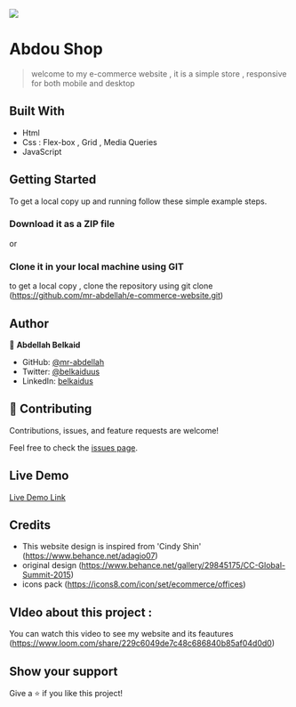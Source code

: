 ![](https://img.shields.io/badge/Microverse-blueviolet)

# Abdou Shop

> welcome to my e-commerce website , it is a simple store , responsive for both mobile and desktop


## Built With

- Html
- Css : Flex-box , Grid , Media Queries
- JavaScript


## Getting Started

To get a local copy up and running follow these simple example steps.

### Download it as a ZIP file
or

### Clone it in your local machine using GIT
to get a local copy , clone the repository using git clone
(https://github.com/mr-abdellah/e-commerce-website.git)


## Author

👤 **Abdellah Belkaid**

- GitHub: [@mr-abdellah](https://github.com/mr-abdellah)
- Twitter: [@belkaiduus](https://twitter.com/belkaiduus)
- LinkedIn: [belkaidus](https://linkedin.com/in/belkaidus)


## 🤝 Contributing

Contributions, issues, and feature requests are welcome!

Feel free to check the [issues page](https://github.com/mr-abdellah/e-commerce-website/issues).

## Live Demo

[Live Demo Link](https://mr-abdellah.github.io/e-commerce-website/)

## Credits
- This website design is inspired from 'Cindy Shin' (https://www.behance.net/adagio07)
- original design (https://www.behance.net/gallery/29845175/CC-Global-Summit-2015)
- icons pack (https://icons8.com/icon/set/ecommerce/offices)

## VIdeo about this project :
You can watch this video to see my website and its feautures (https://www.loom.com/share/229c6049de7c48c686840b85af04d0d0)

## Show your support

Give a ⭐️ if you like this project!
